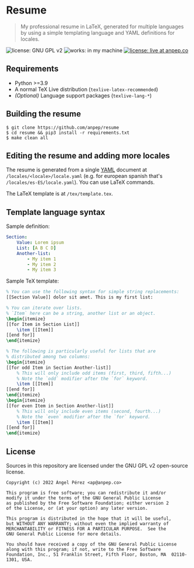 # Resume
> My professional resume in LaTeX, generated for multiple languages by using a simple templating language and YAML definitions for locales.

![license: GNU GPL v2](https://img.shields.io/badge/license-GNU_GPL_v2-brightgreen.svg) ![works: in my machine](https://img.shields.io/badge/works-in_my_machine-brightgreen.svg) [![license: live at anpep.co](https://img.shields.io/badge/live_at-anpep.co-blue.svg)](https://anpep.co/api/resume)
## Requirements
- Python >=3.9
- A normal TeX Live distribution (`texlive-latex-recommended`)
- *(Optional)* Language support packages (`texlive-lang-*`)
## Building the resume
```
$ git clone https://github.com/anpep/resume
$ cd resume && pip3 install -r requirements.txt
$ make clean all
```
## Editing the resume and adding more locales
The resume is generated from a single [YAML](https://yaml.org) document at `/locales/<locale>/locale.yaml` (e.g. for european spanish that's `/locales/es-ES/locale.yaml`). You can use LaTeX commands.

The LaTeX template is at `/tex/template.tex`.
## Template language syntax
Sample definition:
```yaml
Section:
	Value: Lorem ipsum
	List: [A B C D]
	Another-list:
		- My item 1
		- My item 2
		- My item 3
```
Sample TeX template:
```latex
% You can use the following syntax for simple string replacements:
[[Section Value]] dolor sit amet. This is my first list:

% You can iterate over lists.
% `Item` here can be a string, another list or an object.
\begin{itemize}
[[for Item in Section List]]
	\item [[Item]]
[[end for]]
\end{itemize}

% The following is particularly useful for lists that are
% distributed among two columns:
\begin{itemize}
[[for odd Item in Section Another-list]]
	% This will only include odd items (first, third, fifth...)
	% Note the `odd` modifier after the `for` keyword.
	\item [[Item]]
[[end for]]
\end{itemize}
\begin{itemize}
[[for even Item in Section Another-list]]
	% This will only include even items (second, fourth...)
	% Note the `even` modifier after the `for` keyword.
	\item [[Item]]
[[end for]]
\end{itemize}
```

## License
Sources in this repository are licensed under the GNU GPL v2 open-source license.
```
Copyright (c) 2022 Ángel Pérez <ap@anpep.co>

This program is free software; you can redistribute it and/or
modify it under the terms of the GNU General Public License
as published by the Free Software Foundation; either version 2
of the License, or (at your option) any later version.

This program is distributed in the hope that it will be useful,
but WITHOUT ANY WARRANTY; without even the implied warranty of
MERCHANTABILITY or FITNESS FOR A PARTICULAR PURPOSE.  See the
GNU General Public License for more details.

You should have received a copy of the GNU General Public License
along with this program; if not, write to the Free Software
Foundation, Inc., 51 Franklin Street, Fifth Floor, Boston, MA  02110-1301, USA.
```
